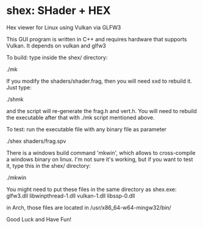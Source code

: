 # shex: SHader + HEX
Hex viewer for Linux using Vulkan via GLFW3

This GUI program is written in C++ and requires hardware that supports Vulkan.
It depends on vulkan and glfw3

To build: type inside the shex/ directory:

./mk

If you modify the shaders/shader.frag, then you will need xxd to rebuild it.
Just type:

./shmk

and the script will re-generate the frag.h and vert.h. You will need to rebuild
the executable after that with ./mk script mentioned above.

To test: run the executable file with any binary file as parameter

./shex shaders/frag.spv

There is a windows build command 'mkwin', which allows to cross-compile a
windows binary on linux. I'm not sure it's working, but if you want to test
it, type this in the shex/ directory:

./mkwin

You might need to put these files in the same directory as shex.exe:
glfw3.dll
libwinpthread-1.dll
vulkan-1.dll
libssp-0.dll

in Arch, those files are located in /usr/x86_64-w64-mingw32/bin/

Good Luck and Have Fun!
